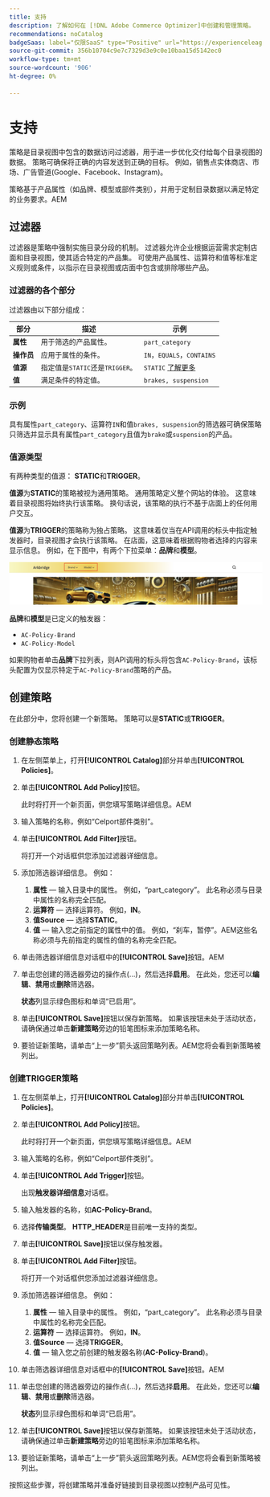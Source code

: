 ```yaml
---
title: 支持
description: 了解如何在 [!DNL Adobe Commerce Optimizer]中创建和管理策略。
recommendations: noCatalog
badgeSaas: label="仅限SaaS" type="Positive" url="https://experienceleague.adobe.com/en/docs/commerce/user-guides/product-solutions" tooltip="仅适用于Adobe Commerce as a Cloud Service和Adobe Commerce Optimizer项目(Adobe管理的SaaS基础架构)。"
source-git-commit: 356b10704c9e7c7329d3e9c0e10baa15d5142ec0
workflow-type: tm+mt
source-wordcount: '906'
ht-degree: 0%

---
```


# 支持

策略是目录视图中包含的数据访问过滤器，用于进一步优化交付给每个目录视图的数据。 策略可确保将正确的内容发送到正确的目标。 例如，销售点实体商店、市场、广告管道(Google、Facebook、Instagram)。

策略基于产品属性（如品牌、模型或部件类别），并用于定制目录数据以满足特定的业务要求。&#x200B;AEM

## 过滤器

过滤器是策略中强制实施目录分段的机制。 过滤器允许企业根据运营需求定制店面和目录视图，使其适合特定的产品集。 可使用产品属性、运算符和值等标准定义规则或条件，以指示在目录视图或店面中包含或排除哪些产品。

### 过滤器的各个部分

过滤器由以下部分组成：

| 部分 | 描述 | 示例 |
|---|---|---|
| **属性** | 用于筛选的产品属性。 | `part_category` |
| **操作员** | 应用于属性的条件。 | `IN`，`EQUALS`，`CONTAINS` |
| **值源** | 指定值是`STATIC`还是`TRIGGER`。 | `STATIC` [了解更多](#value-source-types) |
| **值** | 满足条件的特定值。 | `brakes, suspension` |

### 示例

具有属性`part_category`、运算符`IN`和值`brakes, suspension`的筛选器可确保策略只筛选并显示具有属性`part_category`且值为`brake`或`suspension`的产品。

### 值源类型

有两种类型的值源： **STATIC**&#x200B;和&#x200B;**TRIGGER**。

**值源**&#x200B;为&#x200B;**STATIC**&#x200B;的策略被视为通用策略。 通用策略定义整个网站的体验。 这意味着目录视图将始终执行该策略。 换句话说，该策略的执行不基于店面上的任何用户交互。

**值源**&#x200B;为&#x200B;**TRIGGER**&#x200B;的策略称为独占策略。 这意味着仅当在API调用的标头中指定触发器时，目录视图才会执行该策略。 在店面，这意味着根据购物者选择的内容来显示信息。 例如，在下图中，有两个下拉菜单：**品牌**&#x200B;和&#x200B;**模型**。

![店面上的触发器值源](../assets/policy-trigger.png)

**品牌**&#x200B;和&#x200B;**模型**&#x200B;是已定义的触发器：

- `AC-Policy-Brand`
- `AC-Policy-Model`

如果购物者单击&#x200B;**品牌**&#x200B;下拉列表，则API调用的标头将包含`AC-Policy-Brand`，该标头配置为仅显示特定于`AC-Policy-Brand`策略的产品。

## 创建策略

在此部分中，您将创建一个新策略。 策略可以是&#x200B;**STATIC**&#x200B;或&#x200B;**TRIGGER**。

### 创建静态策略

1. 在左侧菜单上，打开&#x200B;**[!UICONTROL Catalog]**&#x200B;部分并单击&#x200B;**[!UICONTROL Policies]**。

1. 单击&#x200B;**[!UICONTROL Add Policy]**&#x200B;按钮。

   此时将打开一个新页面，供您填写策略详细信息。&#x200B;AEM

1. 输入策略的名称，例如“Celport部件类别”。

1. 单击&#x200B;**[!UICONTROL Add Filter]**&#x200B;按钮。

   将打开一个对话框供您添加过滤器详细信息。

1. 添加筛选器详细信息。 例如：

   1. **属性** — 输入目录中的属性。 例如，“part_category”。 此名称必须与目录中属性的名称完全匹配。
   1. **运算符** — 选择运算符。 例如，**IN**&#x200B;。
   1. **值Source** — 选择&#x200B;**STATIC**&#x200B;。
   1. **值** — 输入您之前指定的属性中的值。 例如，“刹车，暂停”。&#x200B;AEM这些名称必须与先前指定的属性的值的名称完全匹配。

1. 单击筛选器详细信息对话框中的&#x200B;**[!UICONTROL Save]**&#x200B;按钮。&#x200B;AEM

1. 单击您创建的筛选器旁边的操作点(...)，然后选择&#x200B;**启用**。 在此处，您还可以&#x200B;**编辑**、**禁用**&#x200B;或&#x200B;**删除**&#x200B;筛选器。

   **状态**&#x200B;列显示绿色图标和单词“已启用”。

1. 单击&#x200B;**[!UICONTROL Save]**&#x200B;按钮以保存新策略&#x200B;。 如果该按钮未处于活动状态，请确保通过单击&#x200B;**新建策略**&#x200B;旁边的铅笔图标来添加策略名称。

1. 要验证新策略，请单击“上一步”箭头返回策略列表。&#x200B;AEM您将会看到新策略被列出。

### 创建TRIGGER策略

1. 在左侧菜单上，打开&#x200B;**[!UICONTROL Catalog]**&#x200B;部分并单击&#x200B;**[!UICONTROL Policies]**。

1. 单击&#x200B;**[!UICONTROL Add Policy]**&#x200B;按钮。

   此时将打开一个新页面，供您填写策略详细信息。&#x200B;AEM

1. 输入策略的名称，例如“Celport部件类别”。

1. 单击&#x200B;**[!UICONTROL Add Trigger]**&#x200B;按钮。

   出现&#x200B;**触发器详细信息**&#x200B;对话框。

1. 输入触发器的名称，如&#x200B;**AC-Policy-Brand**。

1. 选择&#x200B;**传输类型**。 **HTTP_HEADER**&#x200B;是目前唯一支持的类型。

1. 单击&#x200B;**[!UICONTROL Save]**&#x200B;按钮以保存触发器。

1. 单击&#x200B;**[!UICONTROL Add Filter]**&#x200B;按钮。

   将打开一个对话框供您添加过滤器详细信息。

1. 添加筛选器详细信息。 例如：

   1. **属性** — 输入目录中的属性。 例如，“part_category”。 此名称必须与目录中属性的名称完全匹配。
   1. **运算符** — 选择运算符。 例如，**IN**&#x200B;。
   1. **值Source** — 选择&#x200B;**TRIGGER**&#x200B;。
   1. **值** — 输入您之前创建的触发器名称(**AC-Policy-Brand**)。

1. 单击筛选器详细信息对话框中的&#x200B;**[!UICONTROL Save]**&#x200B;按钮。&#x200B;AEM

1. 单击您创建的筛选器旁边的操作点(...)，然后选择&#x200B;**启用**。 在此处，您还可以&#x200B;**编辑**、**禁用**&#x200B;或&#x200B;**删除**&#x200B;筛选器。

   **状态**&#x200B;列显示绿色图标和单词“已启用”。

1. 单击&#x200B;**[!UICONTROL Save]**&#x200B;按钮以保存新策略&#x200B;。 如果该按钮未处于活动状态，请确保通过单击&#x200B;**新建策略**&#x200B;旁边的铅笔图标来添加策略名称。

1. 要验证新策略，请单击“上一步”箭头返回策略列表。&#x200B;AEM您将会看到新策略被列出。

按照这些步骤，将创建策略并准备好链接到目录视图以控制产品可见性。
